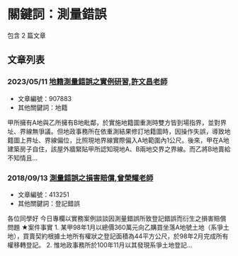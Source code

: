 # 關鍵詞：測量錯誤

包含 2 篇文章

## 文章列表

### 2023/05/11 [地籍測量錯誤之實例研習,許文昌老師](../../articles/907883_%E5%9C%B0%E7%B1%8D%E6%B8%AC%E9%87%8F%E9%8C%AF%E8%AA%A4%E4%B9%8B%E5%AF%A6%E4%BE%8B%E7%A0%94%E7%BF%92%2C%E8%A8%B1%E6%96%87%E6%98%8C%E8%80%81%E5%B8%AB.md)
- 文章編號：907883
- 其他關鍵詞：地籍

甲所擁有A地與乙所擁有B地毗鄰，於實施地籍圖重測時雙方皆到場指界，並對界址、界線無爭議。但地政事務所在依重測結果修訂地籍圖時，因操作失誤，導致地籍圖上界址、界線偏位，比照現地界線實際偏入A地範圍內1公尺。後來，甲在A地建築房子自住，該屋外牆緊貼甲所認知現地A、B兩地交界之界線。而乙將B地賣給不知情且...

### 2018/09/13 [測量錯誤之損害賠償,曾榮耀老師](../../articles/413251_%E6%B8%AC%E9%87%8F%E9%8C%AF%E8%AA%A4%E4%B9%8B%E6%90%8D%E5%AE%B3%E8%B3%A0%E5%84%9F%2C%E6%9B%BE%E6%A6%AE%E8%80%80%E8%80%81%E5%B8%AB.md)
- 文章編號：413251
- 其他關鍵詞：登記錯誤

各位同學好 今日專欄以實務案例談談因測量錯誤所致登記錯誤而衍生之損害賠償問題 ★案件事實 1. 某甲98年1月以總價360萬元向乙購買坐落A地號土地（系爭土地），買賣契約根據土地所有權狀之登記面積為44平方公尺，於98年2月完成所有權移轉登記。 2. 惟地政事務所於100年11月以其發現系爭土地登記...
